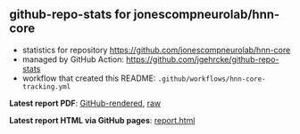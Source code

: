 ## github-repo-stats for jonescompneurolab/hnn-core

- statistics for repository https://github.com/jonescompneurolab/hnn-core
- managed by GitHub Action: https://github.com/jgehrcke/github-repo-stats
- workflow that created this README: `.github/workflows/hnn-core-tracking.yml`

**Latest report PDF**: [GitHub-rendered](https://github.com/jonescompneurolab/hnn-tracking/blob/master/jonescompneurolab/hnn-core/latest-report/report.pdf), [raw](https://github.com/jonescompneurolab/hnn-tracking/raw/master/jonescompneurolab/hnn-core/latest-report/report.pdf)


**Latest report HTML via GitHub pages**: [report.html](https://jonescompneurolab.github.io/hnn-tracking//jonescompneurolab/hnn-core/latest-report/report.html)
